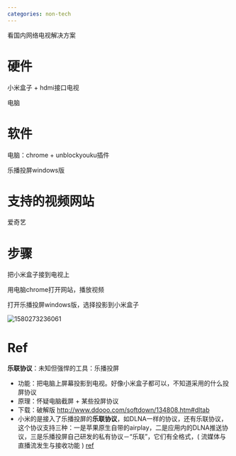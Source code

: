 ```yaml
---
categories: non-tech
---
```

看国内网络电视解决方案

# 硬件

小米盒子 + hdmi接口电视

电脑

# 软件

电脑：chrome + unblockyouku插件

乐播投屏windows版

# 支持的视频网站

爱奇艺

# 步骤

把小米盒子接到电视上

用电脑chrome打开网站，播放视频

打开乐播投屏windows版，选择投影到小米盒子

![1580273236061](G:\doc\看国内电视解决方案.assets\1580273236061.png)

# Ref

**乐联协议**：未知但强悍的工具：乐播投屏

- 功能：把电脑上屏幕投影到电视。好像小米盒子都可以，不知道采用的什么投屏协议
- 原理：怀疑电脑截屏 + 某些投屏协议
- 下载：破解版 http://www.ddooo.com/softdown/134808.htm#dltab
- 小米的是接入了乐播投屏的**乐联协议**，如DLNA一样的协议，还有乐联协议，这个协议支持三种：一是苹果原生自带的airplay，二是应用内的DLNA推送协议，三是乐播投屏自己研发的私有协议－“乐联”，它们有全格式，( 流媒体与直播流发生与接收功能 ) [ref](https://www.zhihu.com/question/20596818)